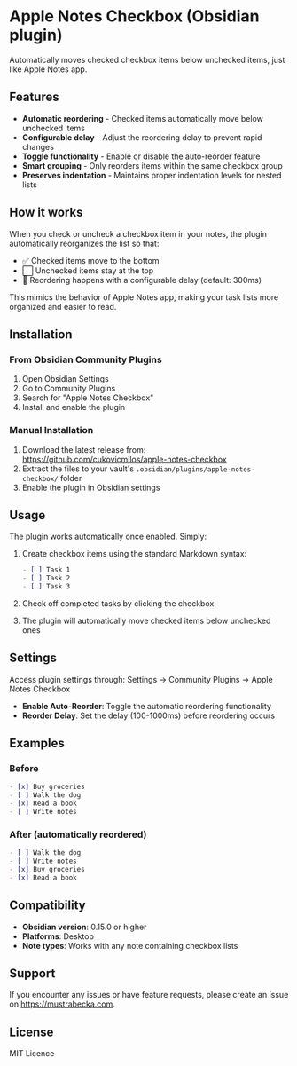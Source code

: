 # Apple Notes Checkbox (Obsidian plugin)

Automatically moves checked checkbox items below unchecked items, just like Apple Notes app.

## Features

- **Automatic reordering** - Checked items automatically move below unchecked items
- **Configurable delay** - Adjust the reordering delay to prevent rapid changes
- **Toggle functionality** - Enable or disable the auto-reorder feature
- **Smart grouping** - Only reorders items within the same checkbox group
- **Preserves indentation** - Maintains proper indentation levels for nested lists

## How it works

When you check or uncheck a checkbox item in your notes, the plugin automatically reorganizes the list so that:
- ✅ Checked items move to the bottom
- ⬜ Unchecked items stay at the top
- 🔄 Reordering happens with a configurable delay (default: 300ms)

This mimics the behavior of Apple Notes app, making your task lists more organized and easier to read.

## Installation

### From Obsidian Community Plugins

1. Open Obsidian Settings
2. Go to Community Plugins
3. Search for "Apple Notes Checkbox"
4. Install and enable the plugin

### Manual Installation

1. Download the latest release from: https://github.com/cukovicmilos/apple-notes-checkbox
2. Extract the files to your vault's `.obsidian/plugins/apple-notes-checkbox/` folder
3. Enable the plugin in Obsidian settings

## Usage

The plugin works automatically once enabled. Simply:

1. Create checkbox items using the standard Markdown syntax:
   ```markdown
   - [ ] Task 1
   - [ ] Task 2
   - [ ] Task 3
   ```

2. Check off completed tasks by clicking the checkbox

3. The plugin will automatically move checked items below unchecked ones

## Settings

Access plugin settings through: Settings → Community Plugins → Apple Notes Checkbox

- **Enable Auto-Reorder**: Toggle the automatic reordering functionality
- **Reorder Delay**: Set the delay (100-1000ms) before reordering occurs

## Examples

### Before
```markdown
- [x] Buy groceries
- [ ] Walk the dog
- [x] Read a book
- [ ] Write notes
```

### After (automatically reordered)
```markdown
- [ ] Walk the dog
- [ ] Write notes
- [x] Buy groceries
- [x] Read a book
```

## Compatibility

- **Obsidian version**: 0.15.0 or higher
- **Platforms**: Desktop
- **Note types**: Works with any note containing checkbox lists

## Support

If you encounter any issues or have feature requests, please create an issue on https://mustrabecka.com.

## License

MIT Licence
